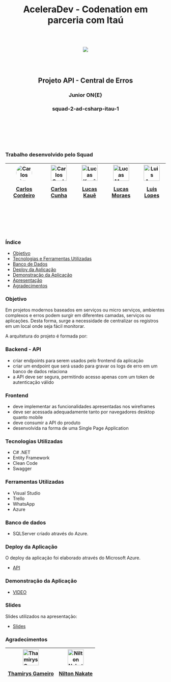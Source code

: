 <h1 align="center">AceleraDev - Codenation em parceria com Itaú</h1>
<br/>
<br/>
<p align="center">
<img style="align-self: center;" src="https://user-images.githubusercontent.com/50468352/81487897-a1499780-9238-11ea-8239-22a62f4f14b8.png" />
</p>
<br/>
<br/>

<h2 align="center">Projeto API - Central de Erros</h2>
<h3 align="center">Junior ON{E}</h3>
<h3 align="center">squad-2-ad-csharp-itau-1</h3>
<br/>
<br/>
<br/>
<br/>
<br/>


### Trabalho desenvolvido pelo Squad

| <a href="https://www.linkedin.com/in/carloscordeiro96/" target="_blank"><img title="Carlos Cordeiro" style="border-radius: 50%" src="https://media-exp1.licdn.com/dms/image/C4D03AQEzmOm2YXv9Rg/profile-displayphoto-shrink_200_200/0?e=1594252800&amp;v=beta&amp;t=7FxPDtbo14ySmaoG7JwC_YxRV1Go5WUZzu5J6vkyKqA" alt="Carlos Cordeiro"  width="50" height="50"> <p style="align-self: center">Carlos Cordeiro</p></a> | <a href="https://www.linkedin.com/in/carlos-eduardo-santana-88ti/" target="_blank"><img title="Carlos Cunha" src="https://media-exp1.licdn.com/dms/image/C4D03AQGo9T2T7l2Zlw/profile-displayphoto-shrink_200_200/0?e=1594252800&amp;v=beta&amp;t=KvHcnlqoYVggcVDs3GT91bOhWYHMnPiGAgV_s-qV2Bk" alt="Carlos Cunha" width="50" height="50"> <p style="align-self: center">Carlos Cunha</p> | <a href="https://www.linkedin.com/in/lucas-kau%C3%AA-359b21181/" target="_blank"><img title="Lucas Kauê" src="https://media-exp1.licdn.com/dms/image/C4E03AQGpCshHUY2Tfw/profile-displayphoto-shrink_200_200/0?e=1594252800&amp;v=beta&amp;t=e2eSJVcC96AAwr-ffqUXlsITWu8Tbh02sl8ToCsf8b0" loading="lazy" alt="Lucas Kauê" width="50" height="50"> <p style="align-self: center">Lucas Kauê</p></a> | <a href="https://www.linkedin.com/in/lucas-moraes-silva/" target="_blank"><img title="Lucas Moraes" src="https://media-exp1.licdn.com/dms/image/C4D03AQETiYQYsmzqrQ/profile-displayphoto-shrink_200_200/0?e=1594252800&amp;v=beta&amp;t=InMAdt5V8jmv7MrdA5mgLNrN2A5zlEoXv9szOXRu81w" alt="Lucas Moraes" width="50" height="50"> <p style="align-self: center">Lucas Moraes</p></a> | <a href="https://www.linkedin.com/in/luislopessilva/" target="_blank"><img title="Luis Augusto Lopes Silva" src="https://media-exp1.licdn.com/dms/image/C4D03AQHkclgVtAhfKA/profile-displayphoto-shrink_200_200/0?e=1594252800&amp;v=beta&amp;t=nk0Eo2DfrOENnU_kt74SioG3hG5DGqe2sugvIXGbH_U" alt="Luis Augusto Lopes Silva"  width="50" height="50"><p style="align-self: center"> Luis Lopes</p></a>
| ----- | ----- | ---- | -----| ----- 
  
<br/>
<br/>
<br/>
<br/>





### Índice
* [Objetivo](#objetivo)
* [Tecnologias e Ferramentas Utilizadas](#tecnologias-utilizadas)
* [Banco de Dados](#banco-de-dados)
* [Deploy da Aplicação](#deploy-da-aplicação)
* [Demonstração da Aplicação](#demonstração-da-Aplicação)
* [Apresentação](#slides)
* [Agradecimentos](#agradecimentos)


### Objetivo
Em projetos modernos baseados em serviços ou micro serviços, ambientes complexos e erros podem surgir em diferentes camadas, serviços ou aplicações. 
Desta forma, surge a necessidade de centralizar os registros em um local onde seja fácil monitorar.

A arquitetura do projeto é formada por:

### Backend - API
- criar endpoints para serem usados pelo frontend da aplicação
- criar um endpoint que será usado para gravar os logs de erro em um banco de dados relaciona
- a API deve ser segura, permitindo acesso apenas com um token de autenticação válido

### Frontend
- deve implementar as funcionalidades apresentadas nos wireframes
- deve ser acessada adequadamente tanto por navegadores desktop quanto mobile
- deve consumir a API do produto
- desenvolvida na forma de uma Single Page Application

### Tecnologias Utilizadas
- C# .NET
- Entity Framework
- Clean Code 
- Swagger

### Ferramentas Utilizadas 
- Visual Studio
- Trello
- WhatsApp
- Azure 

### Banco de dados
- SQLServer criado através do Azure.

### Deploy da Aplicação
O deploy da aplicação foi elaborado através do Microsoft Azure.
* [API](http://centralerroscodenation.azurewebsites.net/swagger/index.html)

### Demonstração da Aplicação
* [VIDEO]()

### Slides
Slides utilizados na apresentação:
* [Slides](https://github.com/lunadis/central-erros/files/4625145/Junior.on.e.pdf)


### Agradecimentos
| <a href="https://www.linkedin.com/in/thamirys-gameiro-5535a520/" target="_blank"><img title="Thamirys Gameiro" src="https://media-exp1.licdn.com/dms/image/C4E03AQGXLLYOh-s-_Q/profile-displayphoto-shrink_200_200/0?e=1594857600&amp;v=beta&amp;t=NiqY9z0a4x3qvtLG6syepS1Cj7SDzhgwnIhqbt2Su5c" alt="Thamirys Gameiro" width="50" height="50"> <p style="align-self: center">Thamirys Gameiro</p></a> | <a href="https://www.linkedin.com/in/niltonnakate/" target="_blank"><img title="Nilton Nakate" src="https://media-exp1.licdn.com/dms/image/C4E03AQH3dvlaF3_0EQ/profile-displayphoto-shrink_200_200/0?e=1594857600&amp;v=beta&amp;t=W4oidz5dsTcdakeQpdmb5rS9HHrYfec3eYSr3UI8yF0" loading="lazy" alt="Nilton Nakate" width="50" height="50"> <p style="align-self: center">Nilton Nakate</p> 
| ----- | ----- |
